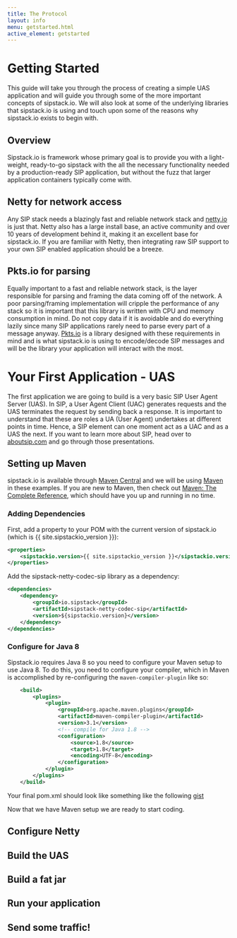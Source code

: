 ```yaml
---
title: The Protocol
layout: info
menu: getstarted.html
active_element: getstarted
---
```


<h1 id="getting-started">Getting Started</h1>

This guide will take you through the process of creating a simple UAS application and will guide you through some of the more important concepts of sipstack.io. We will also look at some of the underlying libraries that sipstack.io is using and touch upon some of the reasons why sipstack.io exists to begin with.

<h2 id="getting-started-overview">Overview</h2>

Sipstack.io is framework whose primary goal is to provide you with a light-weight, ready-to-go sipstack with the all the necessary functionality needed by a production-ready SIP application, but without the fuzz that larger application containers typically come with.

<h2 id="getting-started-netty">Netty for network access</h2>

Any SIP stack needs a blazingly fast and reliable network stack and [netty.io](http://www.netty.io) is just that. Netty also has a large install base, an active community and over 10 years of development behind it, making it an excellent base for sipstack.io. If you are familiar with Netty, then integrating raw SIP support to your own SIP enabled application should be a breeze.

<h2 id="getting-started-pkts">Pkts.io for parsing</h2>

Equally important to a fast and reliable network stack, is the layer responsible for parsing and framing the data coming off of the network. A poor parsing/framing implementation will cripple the performance of any stack so it is important that this library is written with CPU and memory consumption in mind. Do not copy data if it is avoidable and do everything lazily since many SIP applications rarely need to parse every part of a message anyway. [Pkts.io](http://www.pkts.io) is a library designed with these requirements in mind and is what sipstack.io is using to encode/decode SIP messages and will be the library your application will interact with the most.

<h1 id="app-intro">Your First Application - UAS</h1>

The first application we are going to build is a very basic SIP User Agent Server (UAS). In SIP, a User Agent Client (UAC) generates requests and the UAS terminates the request by sending back a response. It is important to understand that these are roles a UA (User Agent) undertakes at different points in time. Hence, a SIP element can one moment act as a UAC and as a UAS the next. If you want to learn more about SIP, head over to [aboutsip.com](http://www.aboutsip.com) and go through those presentations.

<h2 id="app-maven">Setting up Maven</h2>

sipstack.io is available through [Maven Central](http://search.maven.org/) and we will be using [Maven](http://maven.apache.org/) in these examples. If you are new to Maven, then check out [Maven: The Complete Reference](http://books.sonatype.com/mvnref-book/reference/), which should have you up and running in no time.

<h3 id="app-maven-core-library">Adding Dependencies</h3>
First, add a property to your POM with the current version of sipstack.io (which is {{ site.sipstackio_version }}):

``` xml
<properties>
    <sipstackio.version>{{ site.sipstackio_version }}</sipstackio.version>
</properties>
```

Add the sipstack-netty-codec-sip library as a dependency:

``` xml
<dependencies>
    <dependency>
        <groupId>io.sipstack</groupId>
        <artifactId>sipstack-netty-codec-sip</artifactId>
        <version>${sipstackio.version}</version>
    </dependency>
</dependencies>
```

<h3 id="app-maven-core-library">Configure for Java 8</h3>

Sipstack.io requires Java 8 so you need to configure your Maven setup to use Java 8. To do this, you need to configure your compiler, which in Maven is accomplished by re-configuring the `maven-compiler-plugin` like so:

```xml
    <build>
        <plugins>
            <plugin>
                <groupId>org.apache.maven.plugins</groupId>
                <artifactId>maven-compiler-plugin</artifactId>
                <version>3.1</version>
                <!-- compile for Java 1.8 -->
                <configuration>
                    <source>1.8</source>
                    <target>1.8</target>
                    <encoding>UTF-8</encoding>
                </configuration>
            </plugin>
        </plugins>
    </build>
```

Your final pom.xml should look like something like the following [gist](https://gist.github.com/aboutsip/b697b39b692101370415)

Now that we have Maven setup we are ready to start coding.

<h2 id="app-netty">Configure Netty</h2>
<h2 id="app-uas">Build the UAS</h2>
<h2 id="app-fat-jar">Build a fat jar</h2>
<h2 id="app-run-it">Run your application</h2>
<h2 id="app-send-traffic">Send some traffic!</h2>

